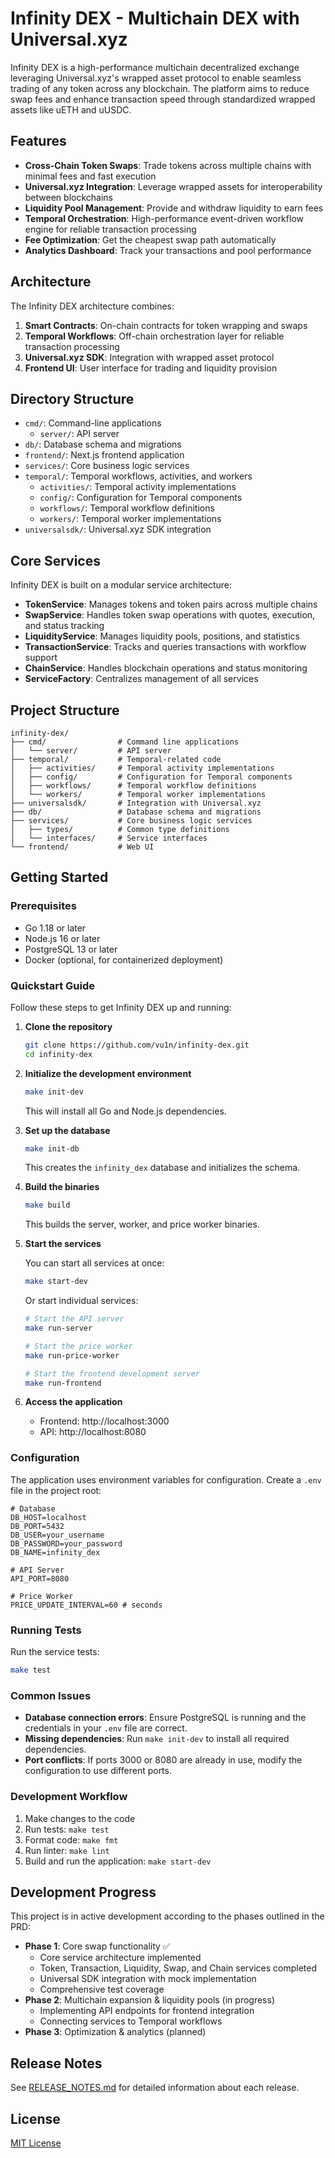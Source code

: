 # Infinity DEX - Multichain DEX with Universal.xyz

Infinity DEX is a high-performance multichain decentralized exchange leveraging Universal.xyz's wrapped asset protocol to enable seamless trading of any token across any blockchain. The platform aims to reduce swap fees and enhance transaction speed through standardized wrapped assets like uETH and uUSDC.

## Features

- **Cross-Chain Token Swaps**: Trade tokens across multiple chains with minimal fees and fast execution
- **Universal.xyz Integration**: Leverage wrapped assets for interoperability between blockchains
- **Liquidity Pool Management**: Provide and withdraw liquidity to earn fees
- **Temporal Orchestration**: High-performance event-driven workflow engine for reliable transaction processing
- **Fee Optimization**: Get the cheapest swap path automatically
- **Analytics Dashboard**: Track your transactions and pool performance

## Architecture

The Infinity DEX architecture combines:

1. **Smart Contracts**: On-chain contracts for token wrapping and swaps
2. **Temporal Workflows**: Off-chain orchestration layer for reliable transaction processing
3. **Universal.xyz SDK**: Integration with wrapped asset protocol
4. **Frontend UI**: User interface for trading and liquidity provision

## Directory Structure

- `cmd/`: Command-line applications
  - `server/`: API server
- `db/`: Database schema and migrations
- `frontend/`: Next.js frontend application
- `services/`: Core business logic services
- `temporal/`: Temporal workflows, activities, and workers
  - `activities/`: Temporal activity implementations
  - `config/`: Configuration for Temporal components
  - `workflows/`: Temporal workflow definitions
  - `workers/`: Temporal worker implementations
- `universalsdk/`: Universal.xyz SDK integration

## Core Services

Infinity DEX is built on a modular service architecture:

- **TokenService**: Manages tokens and token pairs across multiple chains
- **SwapService**: Handles token swap operations with quotes, execution, and status tracking
- **LiquidityService**: Manages liquidity pools, positions, and statistics
- **TransactionService**: Tracks and queries transactions with workflow support
- **ChainService**: Handles blockchain operations and status monitoring
- **ServiceFactory**: Centralizes management of all services

## Project Structure

```
infinity-dex/
├── cmd/                # Command line applications
│   └── server/         # API server
├── temporal/           # Temporal-related code
│   ├── activities/     # Temporal activity implementations
│   ├── config/         # Configuration for Temporal components
│   ├── workflows/      # Temporal workflow definitions
│   └── workers/        # Temporal worker implementations
├── universalsdk/       # Integration with Universal.xyz
├── db/                 # Database schema and migrations
├── services/           # Core business logic services
│   ├── types/          # Common type definitions
│   └── interfaces/     # Service interfaces
└── frontend/           # Web UI
```

## Getting Started

### Prerequisites

- Go 1.18 or later
- Node.js 16 or later
- PostgreSQL 13 or later
- Docker (optional, for containerized deployment)

### Quickstart Guide

Follow these steps to get Infinity DEX up and running:

1. **Clone the repository**
   ```bash
   git clone https://github.com/vu1n/infinity-dex.git
   cd infinity-dex
   ```

2. **Initialize the development environment**
   ```bash
   make init-dev
   ```
   This will install all Go and Node.js dependencies.

3. **Set up the database**
   ```bash
   make init-db
   ```
   This creates the `infinity_dex` database and initializes the schema.

4. **Build the binaries**
   ```bash
   make build
   ```
   This builds the server, worker, and price worker binaries.

5. **Start the services**
   
   You can start all services at once:
   ```bash
   make start-dev
   ```
   
   Or start individual services:
   ```bash
   # Start the API server
   make run-server
   
   # Start the price worker
   make run-price-worker
   
   # Start the frontend development server
   make run-frontend
   ```

6. **Access the application**
   - Frontend: http://localhost:3000
   - API: http://localhost:8080

### Configuration

The application uses environment variables for configuration. Create a `.env` file in the project root:

```
# Database
DB_HOST=localhost
DB_PORT=5432
DB_USER=your_username
DB_PASSWORD=your_password
DB_NAME=infinity_dex

# API Server
API_PORT=8080

# Price Worker
PRICE_UPDATE_INTERVAL=60 # seconds
```

### Running Tests

Run the service tests:

```bash
make test
```

### Common Issues

- **Database connection errors**: Ensure PostgreSQL is running and the credentials in your `.env` file are correct.
- **Missing dependencies**: Run `make init-dev` to install all required dependencies.
- **Port conflicts**: If ports 3000 or 8080 are already in use, modify the configuration to use different ports.

### Development Workflow

1. Make changes to the code
2. Run tests: `make test`
3. Format code: `make fmt`
4. Run linter: `make lint`
5. Build and run the application: `make start-dev`

## Development Progress

This project is in active development according to the phases outlined in the PRD:

- **Phase 1**: Core swap functionality ✅
  - Core service architecture implemented
  - Token, Transaction, Liquidity, Swap, and Chain services completed
  - Universal SDK integration with mock implementation
  - Comprehensive test coverage
- **Phase 2**: Multichain expansion & liquidity pools (in progress)
  - Implementing API endpoints for frontend integration
  - Connecting services to Temporal workflows
- **Phase 3**: Optimization & analytics (planned)

## Release Notes

See [RELEASE_NOTES.md](RELEASE_NOTES.md) for detailed information about each release.

## License

[MIT License](LICENSE) 